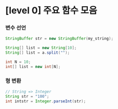 # [level 0] 주요 함수 모음


### 변수 선언

```java
StringBuffer str = new StringBuffer(my_string);

String[] list = new String[10];
String[] list = a.split("");

int N = 10;
int[] list = new int[N];
```

### 형 변환

```java
// String => Integer
String str = "100";
int intstr = Integer.parseInt(str);
```